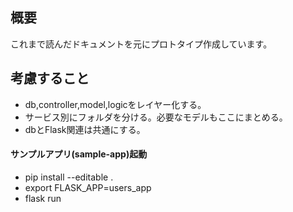 ## 概要
これまで読んだドキュメントを元にプロトタイプ作成しています。

## 考慮すること
* db,controller,model,logicをレイヤー化する。
* サービス別にフォルダを分ける。必要なモデルもここにまとめる。
* dbとFlask関連は共通にする。

#### サンプルアプリ(sample-app)起動
* pip install --editable .
* export FLASK_APP=users_app
* flask run